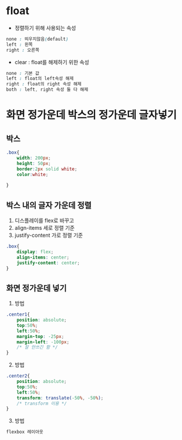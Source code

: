 # float
- 정렬하기 위해 사용되는 속성
```css
none : 띄우지않음(default)
left : 왼쪽
right : 오른쪽
```
- clear : float를 해제하기 위한 속성
```css
none : 기본 값
left : float의 left속성 해제
right : float의 right 속성 해제
both : left, right 속성 둘 다 해제
```

# 화면 정가운데 박스의 정가운데 글자넣기
## 박스
```css
.box{
    width: 200px;
    height: 50px;
    border:2px solid white;
    color:white;
    
}
```
## 박스 내의 글자 가운데 정렬
1. 디스플레이를 flex로 바꾸고
2. align-items 세로 정렬 기준
3. justify-content 가로 정렬 기준
```css
.box{
    display: flex;
    align-items: center;
    justify-content: center;
}
```
## 화면 정가운데 넣기
1. 방법
```css
.center1{
    position: absolute;
    top:50%;
    left:50%;
    margin-top: -25px;
    margin-left: -100px;
    /* 잘 안쓰긴 함 */
}
```
2. 방법
```css
.center2{
    position: absolute;
    top:50%;
    left:50%;
    transform: translate(-50%, -50%);
    /* transform 이용 */
}
```
3. 방법
```css
flexbox 레이아웃
```
